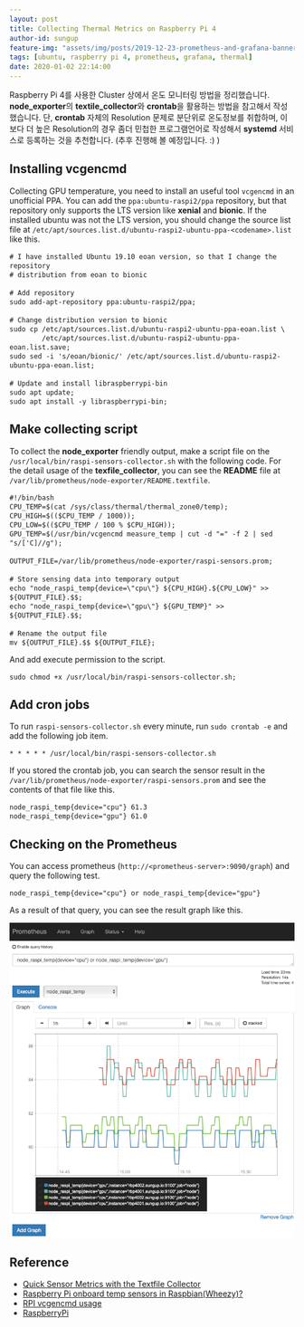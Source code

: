 ```yaml
---
layout: post
title: Collecting Thermal Metrics on Raspberry Pi 4
author-id: sungup
feature-img: "assets/img/posts/2019-12-23-prometheus-and-grafana-banner.jpeg"
tags: [ubuntu, raspberry pi 4, prometheus, grafana, thermal]
date: 2020-01-02 22:14:00
---
```


Raspberry Pi 4를 사용한 Cluster 상에서 온도 모니터링 방법을 정리했습니다. **node_exporter**의
**textile_collector**와 **crontab**을 활용하는 방법을 참고해서 작성했습니다. 단, **crontab** 자체의
Resolution 문제로 분단위로 온도정보를 취합하며, 이보다 더 높은 Resolution의 경우 좀더 민첩한 프로그램언어로 작성해서
**systemd** 서비스로 등록하는 것을 추천합니다. (추후 진행해 볼 예정입니다. :) )

## Installing vcgencmd

Collecting GPU temperature, you need to install an useful tool `vcgencmd` in
an unofficial PPA. You can add the `ppa:ubuntu-raspi2/ppa` repository, but
that repository only supports the LTS version like **xenial** and **bionic**.
If the installed ubuntu was not the LTS version, you should change the source
list file at `/etc/apt/sources.list.d/ubuntu-raspi2-ubuntu-ppa-<codename>.list`
like this.

```shell
# I have installed Ubuntu 19.10 eoan version, so that I change the repository
# distribution from eoan to bionic

# Add repository
sudo add-apt-repository ppa:ubuntu-raspi2/ppa;

# Change distribution version to bionic
sudo cp /etc/apt/sources.list.d/ubuntu-raspi2-ubuntu-ppa-eoan.list \
        /etc/apt/sources.list.d/ubuntu-raspi2-ubuntu-ppa-eoan.list.save;
sudo sed -i 's/eoan/bionic/' /etc/apt/sources.list.d/ubuntu-raspi2-ubuntu-ppa-eoan.list;

# Update and install libraspberrypi-bin
sudo apt update;
sudo apt install -y libraspberrypi-bin;
```

## Make collecting script

To collect the **node_exporter** friendly output, make a script file on the
`/usr/local/bin/raspi-sensors-collector.sh` with the following code. For the
detail usage of the **texfile_collector**, you can see the **README** file at
`/var/lib/prometheus/node-exporter/README.textfile`.

```shell
#!/bin/bash
CPU_TEMP=$(cat /sys/class/thermal/thermal_zone0/temp);
CPU_HIGH=$(($CPU_TEMP / 1000));
CPU_LOW=$(($CPU_TEMP / 100 % $CPU_HIGH));
GPU_TEMP=$(/usr/bin/vcgencmd measure_temp | cut -d "=" -f 2 | sed "s/['C]//g");

OUTPUT_FILE=/var/lib/prometheus/node-exporter/raspi-sensors.prom;

# Store sensing data into temporary output
echo "node_raspi_temp{device=\"cpu\"} ${CPU_HIGH}.${CPU_LOW}" >> ${OUTPUT_FILE}.$$;
echo "node_raspi_temp{device=\"gpu\"} ${GPU_TEMP}" >> ${OUTPUT_FILE}.$$;

# Rename the output file
mv ${OUTPUT_FILE}.$$ ${OUTPUT_FILE};
```

And add execute permission to the script.

```shell
sudo chmod +x /usr/local/bin/raspi-sensors-collector.sh;
```

## Add cron jobs

To run `raspi-sensors-collector.sh` every minute, run `sudo crontab -e` and
add the following job item.

```text
* * * * * /usr/local/bin/raspi-sensors-collector.sh
```

If you stored the crontab job, you can search the sensor result in the
`/var/lib/prometheus/node-exporter/raspi-sensors.prom` and see the contents of
that file like this.

```text
node_raspi_temp{device="cpu"} 61.3
node_raspi_temp{device="gpu"} 61.0
```

## Checking on the Prometheus

You can access prometheus (`http://<prometheus-server>:9090/graph`) and query
the following test.

```text
node_raspi_temp{device="cpu"} or node_raspi_temp{device="gpu"}
```

As a result of that query, you can see the result graph like this.

![thermal-query-01]

## Reference

- [Quick Sensor Metrics with the Textfile Collector]
- [Raspberry Pi onboard temp sensors in Raspbian(Wheezy)?]
- [RPI vcgencmd usage]
- [RaspberryPi]

[Quick Sensor Metrics with the Textfile Collector]: https://www.robustperception.io/quick-sensor-metrics-with-the-textfile-collector
[Raspberry Pi onboard temp sensors in Raspbian(Wheezy)?]: https://raspberrypi.stackexchange.com/questions/9105/raspberry-pi-onboard-temp-sensors-in-raspbianwheezy
[RPI vcgencmd usage]: https://elinux.org/RPI_vcgencmd_usage
[RaspberryPi]: https://wiki.ubuntu.com/ARM/RaspberryPi

[thermal-query-01]: /assets/img/posts/2020-01-02-collecting-thermal-metrics.png
